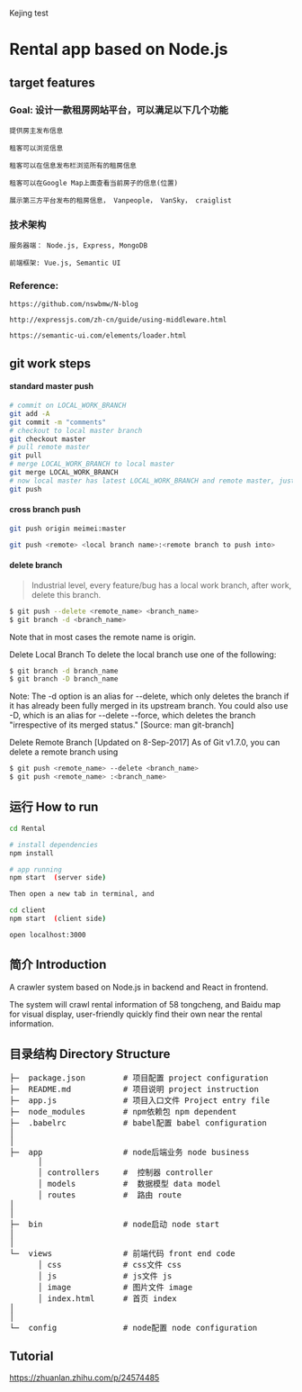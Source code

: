 Kejing test
# Rental app based on Node.js

## target features

### Goal: 设计一款租房网站平台，可以满足以下几个功能

 	提供房主发布信息
 
 	租客可以浏览信息
 
 	租客可以在信息发布栏浏览所有的租房信息
 
 	租客可以在Google Map上面查看当前房子的信息(位置)
 
 	展示第三方平台发布的租房信息， Vanpeople， VanSky， craiglist


### 技术架构

	服务器端： Node.js, Express, MongoDB

	前端框架: Vue.js, Semantic UI

### Reference: 

	https://github.com/nswbmw/N-blog

	http://expressjs.com/zh-cn/guide/using-middleware.html

	https://semantic-ui.com/elements/loader.html


## git work steps

#### standard master push

```bash
# commit on LOCAL_WORK_BRANCH
git add -A
git commit -m "comments"
# checkout to local master branch
git checkout master
# pull remote master
git pull
# merge LOCAL_WORK_BRANCH to local master
git merge LOCAL_WORK_BRANCH
# now local master has latest LOCAL_WORK_BRANCH and remote master, just push to remote master
git push
```

#### cross branch push
```bash
git push origin meimei:master
```

```bash
git push <remote> <local branch name>:<remote branch to push into>
```

#### delete branch

> Industrial level, every feature/bug has a local work branch, after work, delete this branch.

```bash
$ git push --delete <remote_name> <branch_name>
$ git branch -d <branch_name>
```
Note that in most cases the remote name is origin.

Delete Local Branch
To delete the local branch use one of the following:
```bash
$ git branch -d branch_name
$ git branch -D branch_name
```
Note: The -d option is an alias for --delete, which only deletes the branch if it has already been fully merged in its upstream branch. You could also use -D, which is an alias for --delete --force, which deletes the branch "irrespective of its merged status." [Source: man git-branch]

Delete Remote Branch [Updated on 8-Sep-2017]
As of Git v1.7.0, you can delete a remote branch using
```bash
$ git push <remote_name> --delete <branch_name>
$ git push <remote_name> :<branch_name>
```

## 运行 How to run

```bash
cd Rental

# install dependencies
npm install

# app running
npm start  (server side)

Then open a new tab in terminal, and

cd client
npm start  (client side)
```


	open localhost:3000


## 简介 Introduction

A crawler system based on Node.js in backend and React in frontend.

The system will crawl rental information of 58 tongcheng, and Baidu map for visual display, user-friendly quickly find their own near the rental information.

## 目录结构 Directory Structure
<pre>
├─  package.json        # 项目配置 project configuration
├─  README.md           # 项目说明 project instruction
├─  app.js              # 项目入口文件 Project entry file
├─  node_modules        # npm依赖包 npm dependent
├─  .babelrc            # babel配置 babel configuration
│
│
├─  app                 # node后端业务 node business
      │
      │ controllers     #  控制器 controller
      │ models          #  数据模型 data model
      │ routes          #  路由 route
│
│
├─  bin                 # node启动 node start
│
│
└─  views               # 前端代码 front end code 
      │ css             # css文件 css
      │ js              # js文件 js
      │ image           # 图片文件 image
      │ index.html      # 首页 index
│
│
└─  config              # node配置 node configuration
</pre>


## Tutorial

https://zhuanlan.zhihu.com/p/24574485
